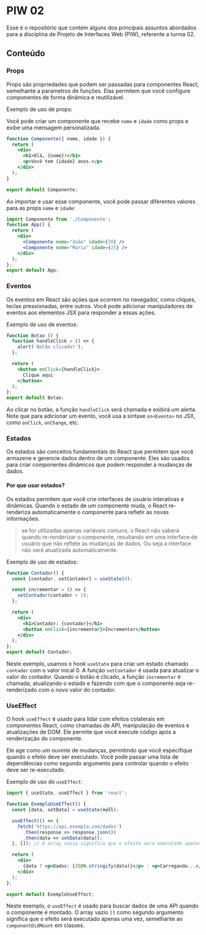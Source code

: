 # PIW 02

Esse é o repositório que contém alguns dos principais assuntos abordados para a disciplina de Projeto de Interfaces Web (PIW), referente a turma 02.

## Conteúdo

### Props
Props são propriedades que podem ser passadas para componentes React, semelhante a parametros de funções. Elas permitem que você configure componentes de forma dinâmica e reutilizável.

Exemplo de uso de props:

Você pode criar um componente que recebe `nome` e `idade` como props e exibe uma mensagem personalizada.

```jsx
function Componente({ nome, idade }) {
  return (
    <div>
      <h1>Olá, {nome}!</h1>
      <p>Você tem {idade} anos.</p>
    </div>
  );
}

export default Componente;
```
Ao importar e usar esse componente, você pode passar diferentes valores para as props `nome` e `idade`:

``` jsx
import Componente from './Componente';
function App() {
  return (
    <div>
      <Componente nome="João" idade={30} />
      <Componente nome="Maria" idade={25} />
    </div>
  );
};
export default App;
```

### Eventos
Os eventos em React são ações que ocorrem no navegador, como cliques, teclas pressionadas, entre outros. Você pode adicionar manipuladores de eventos aos elementos JSX para responder a essas ações.

Exemplo de uso de eventos:
```jsx
function Botao () {
  function handleClick = () => {
    alert('Botão clicado!');
  };

  return (
    <button onClick={handleClick}>
      Clique aqui
    </button>
  );
};
export default Botao;
```

Ao clicar no botão, a função `handleClick` será chamada e exibirá um alerta. Note que para adicionar um evento, você usa a sintaxe `on<Evento>` no JSX, como `onClick`, `onChange`, etc.

### Estados
Os estados são conceitos fundamentais do React que permitem que você armazene e gerencie dados dentro de um componente. Eles são usados para criar componentes dinâmicos que podem responder a mudanças de dados.

#### Por que usar estados?
Os estados permitem que você crie interfaces de usuário interativas e dinâmicas. Quando o estado de um componente muda, o React re-renderiza automaticamente o componente para refletir as novas informações. 

> se for utilizadas apenas variáveis comuns, o React não saberá quando re-renderizar o componente, resultando em uma interface de usuário que não reflete as mudanças de dados. Ou seja a interface não será atualizada automaticamente.

Exemplo de uso de estados:
```jsx
function Contador() {
  const [contador, setContador] = useState(0);

  const incrementar = () => {
    setContador(contador + 1);
  };

  return (
    <div>
      <h1>Contador: {contador}</h1>
      <button onClick={incrementar}>Incrementar</button>
    </div>
  );
};
export default Contador;
```
Neste exemplo, usamos o hook `useState` para criar um estado chamado `contador` com o valor inical 0. A função `setContador` é usada para atualizar o valor do contador. Quando o botão é clicado, a função `incrementar` é chamada, atualizando o estado e fazendo com que o componente seja re-renderizado com o novo valor do contador.

### UseEffect
O hook `useEffect` é usado para lidar com efeitos colaterais em componentes React, como chamadas de API, manipulação de eventos e atualizações de DOM. Ele permite que você execute código após a renderização do componente.

Ele age como um ouvinte de mudanças, permitindo que você especifique quando o efeito deve ser executado. Você pode passar uma lista de dependências como segundo argumento para controlar quando o efeito deve ser re-executado.

Exemplo de uso do `useEffect`:
```jsx
import { useState, useEffect } from 'react';

function ExemploUseEffect() {
  const [data, setData] = useState(null);

  useEffect(() => {
    fetch('https://api.exemplo.com/dados')
      .then(response => response.json())
      .then(data => setData(data));
  }, []); // O array vazio significa que o efeito será executado apenas uma vez, após a montagem do componente.

  return (
    <div>
      {data ? <p>Dados: {JSON.stringify(data)}</p> : <p>Carregando...</p>}
    </div>
  );
};

export default ExemploUseEffect;
```
Neste exemplo, o `useEffect` é usado para buscar dados de uma API quando o componente é montado. O array vazio `[]` como segundo argumento significa que o efeito será executado apenas uma vez, semelhante ao `componentDidMount` em classes.